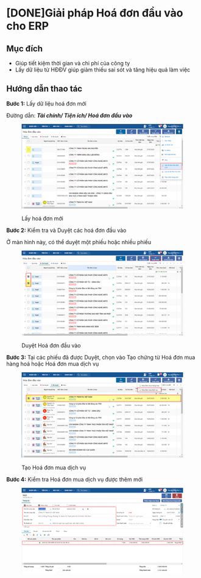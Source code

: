 # \[DONE]Giải pháp Hoá đơn đầu vào cho ERP

## Mục đích

* Giúp tiết kiệm thời gian và chi phí của công ty
* Lấy dữ liệu từ HĐĐV giúp giảm thiếu sai sót và tăng hiệu quả làm việc

## Hướng dẫn thao tác

**Bước 1:** Lấy dữ liệu hoá đơn mới

Đường dẫn: _**Tài chính/ Tiện ích/ Hoá đơn đầu vào**_

<figure><img src=".gitbook/assets/20.png" alt=""><figcaption><p>Lấy hoá đơn mới</p></figcaption></figure>

**Bước 2:** Kiểm tra và Duyệt các hoá đơn đầu vào

Ở màn hình này, có thể duyệt một phiếu hoặc nhiều phiếu

<figure><img src=".gitbook/assets/21.png" alt=""><figcaption><p>Duyệt Hoá đơn đầu vào</p></figcaption></figure>

**Bước 3:** Tại các phiếu đã được Duyệt, chọn vào Tạo chứng từ Hoá đơn mua hàng hoá hoặc Hoá đơn mua dịch vụ

<figure><img src=".gitbook/assets/23.png" alt=""><figcaption><p>Tạo Hoá đơn mua dịch vụ</p></figcaption></figure>

**Bước 4:** Kiểm tra Hoá đơn mua dịch vụ được thêm mới

<figure><img src=".gitbook/assets/22.png" alt=""><figcaption></figcaption></figure>

